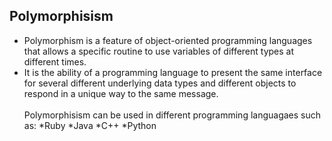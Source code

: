 ## Polymorphisism
* Polymorphism is a feature of object-oriented programming languages that allows a specific routine to use variables of different types at different times. 
* It is the ability of a programming language to present the same interface for several different underlying data types and different objects to respond in a unique way to the same message.
<br><br>
Polymorphisism can be used in different programming languagaes such as:
  *Ruby
  *Java
  *C++
  *Python <br><br>
